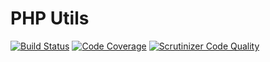 PHP Utils
=========


[![Build Status](https://travis-ci.org/dontdrinkandroot/utils.php.svg?branch=master)](https://travis-ci.org/dontdrinkandroot/utils.php)
[![Code Coverage](https://scrutinizer-ci.com/g/dontdrinkandroot/utils.php/badges/coverage.png?b=master)](https://scrutinizer-ci.com/g/dontdrinkandroot/utils.php/?branch=master)
[![Scrutinizer Code Quality](https://scrutinizer-ci.com/g/dontdrinkandroot/utils.php/badges/quality-score.png?b=master)](https://scrutinizer-ci.com/g/dontdrinkandroot/utils.php/?branch=master)

